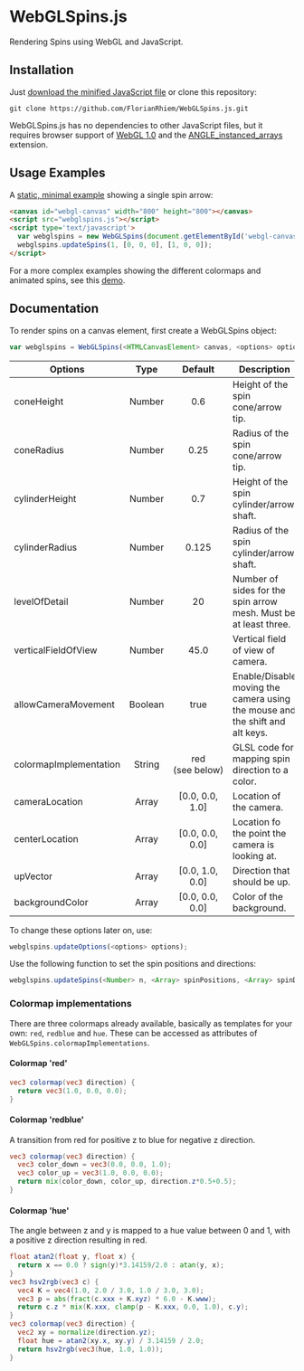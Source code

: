 # WebGLSpins.js
Rendering Spins using WebGL and JavaScript.

## Installation

Just [download the minified JavaScript file](https://raw.githubusercontent.com/FlorianRhiem/WebGLSpins.js/master/webglspins.min.js) or clone this repository:
```shell
git clone https://github.com/FlorianRhiem/WebGLSpins.js.git
```

WebGLSpins.js has no dependencies to other JavaScript files, but it requires browser support of [WebGL 1.0](https://www.khronos.org/webgl/) and the [ANGLE_instanced_arrays](http://www.khronos.org/registry/webgl/extensions/ANGLE_instanced_arrays/) extension.

## Usage Examples

A [static, minimal example](https://raw.githubusercontent.com/FlorianRhiem/WebGLSpins.js/master/examples/minimal.html) showing a single spin arrow:

```html
<canvas id="webgl-canvas" width="800" height="800"></canvas>
<script src="webglspins.js"></script>
<script type='text/javascript'>
  var webglspins = new WebGLSpins(document.getElementById('webgl-canvas'));
  webglspins.updateSpins(1, [0, 0, 0], [1, 0, 0]);
</script>
```

For a more complex examples showing the different colormaps and animated spins, see this [demo](https://raw.githubusercontent.com/FlorianRhiem/WebGLSpins.js/master/examples/demo.html).

## Documentation

To render spins on a canvas element, first create a WebGLSpins object:
```js
var webglspins = WebGLSpins(<HTMLCanvasElement> canvas, <options> options?);
```

| Options | Type | Default | Description |
|---|:-:|:-:|---|
| coneHeight | Number | 0.6 | Height of the spin cone/arrow tip. |
| coneRadius | Number | 0.25 | Radius of the spin cone/arrow tip. |
| cylinderHeight | Number | 0.7 | Height of the spin cylinder/arrow shaft. |
| cylinderRadius | Number | 0.125 | Radius of the spin cylinder/arrow shaft. |
| levelOfDetail | Number | 20 | Number of sides for the spin arrow mesh. Must be at least three. |
| verticalFieldOfView | Number | 45.0 | Vertical field of view of camera. |
| allowCameraMovement | Boolean | true | Enable/Disable moving the camera using the mouse and the shift and alt keys. |
| colormapImplementation | String | red (see&nbsp;below) | GLSL code for mapping spin direction to a color. |
| cameraLocation | Array | [0.0, 0.0, 1.0] | Location of the camera. |
| centerLocation | Array | [0.0, 0.0, 0.0] | Location fo the point the camera is looking at. |
| upVector | Array | [0.0, 1.0, 0.0] | Direction that should be up. |
| backgroundColor | Array | [0.0, 0.0, 0.0] | Color of the background. |

To change these options later on, use:
```js
webglspins.updateOptions(<options> options);
```

Use the following function to set the spin positions and directions:
```js
webglspins.updateSpins(<Number> n, <Array> spinPositions, <Array> spinDirections);
```

### Colormap implementations

There are three colormaps already available, basically as templates for your own: `red`, `redblue` and `hue`. These can be accessed as attributes of `WebGLSpins.colormapImplementations`.

#### Colormap 'red'
```glsl
vec3 colormap(vec3 direction) {
  return vec3(1.0, 0.0, 0.0);
}
```

#### Colormap 'redblue'
A transition from red for positive z to blue for negative z direction.
```glsl
vec3 colormap(vec3 direction) {
  vec3 color_down = vec3(0.0, 0.0, 1.0);
  vec3 color_up = vec3(1.0, 0.0, 0.0);
  return mix(color_down, color_up, direction.z*0.5+0.5);
}
```

#### Colormap 'hue'
The angle between z and y is mapped to a hue value between 0 and 1, with a positive z direction resulting in red.
```glsl
float atan2(float y, float x) {
  return x == 0.0 ? sign(y)*3.14159/2.0 : atan(y, x);
}
vec3 hsv2rgb(vec3 c) {
  vec4 K = vec4(1.0, 2.0 / 3.0, 1.0 / 3.0, 3.0);
  vec3 p = abs(fract(c.xxx + K.xyz) * 6.0 - K.www);
  return c.z * mix(K.xxx, clamp(p - K.xxx, 0.0, 1.0), c.y);
}
vec3 colormap(vec3 direction) {
  vec2 xy = normalize(direction.yz);
  float hue = atan2(xy.x, xy.y) / 3.14159 / 2.0;
  return hsv2rgb(vec3(hue, 1.0, 1.0));
}
```

